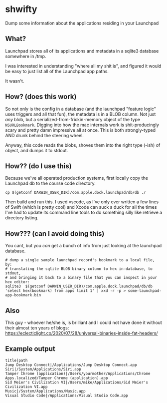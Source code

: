 # shwifty
Dump some information about the applications residing in your Launchpad

## What?
Launchpad stores all of its applications and metadata in a sqlite3 database somewhere in /tmp.

I was interested in understanding "where all my shit is", and figured it would be easy to just list all of the Launchpad app paths.

It wasn't.

## How? (does this work)
So not only is the config in a database (and the launchpad "feature logic" uses triggers and all that fun), the metadata is in a BLOB column.
Not just *any* blob, but a serialized-from-frickin-memory object of the type `NSURLBookmark`. Digging into how the mac internals work is shit-producingly scary and pretty damn impressive all at once. This is both strongly-typed AND drunk behind the steering wheel.

Anyway, this code reads the blobs, shoves them into the right type (-ish) of object, and dumps it to stdout.

## How?? (do I use this)
Because we've all operated production systems, first locally copy the Launchpad db to the course code directory.

    cp $(getconf DARWIN_USER_DIR)/com.apple.dock.launchpad/db/db ./

Then build and run this. I used vscode, as I've only ever written a few lines of Swift (which is pretty cool) and Xcode can suck a duck for all the times I've had to update its command line tools to do something silly like retrieve a directory listing.

## How??? (can I avoid doing this)
You cant, but you *can* get a bunch of info from just looking at the launchpad database.

    # dump a single sample launchpad record's bookmark to a local file, by:
    # translating the sqlite BLOB binary column to hex in-database, to stdout, 
    # and bringing it back to a binary file that you can inspect in your hex editor:
    sqlite3  $(getconf DARWIN_USER_DIR)/com.apple.dock.launchpad/db/db 'select hex(bookmark) from apps limit 1' | xxd -r -p > some-launchpad-app-bookmark.bin

## Also
This guy - whoever he/she is, is brilliant and I could not have done it without their almost ten years of blogs:
https://eclecticlight.co/2020/07/28/universal-binaries-inside-fat-headers/

## Example output
```
title|path
Jump Desktop Connect|/Applications/Jump Desktop Connect.app
Siri|/System/Applications/Siri.app
Tamper Chrome (application)|/Users/yourmother/Applications/Chrome Apps.localized/Tamper Chrome (application).app
Sid Meier's Civilization VI|/Users/mike/Applications/Sid Meier's Civilization VI.app
Music|/System/Applications/Music.app
Visual Studio Code|/Applications/Visual Studio Code.app
```